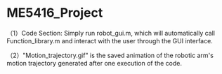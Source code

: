 # ME5416_Project

（1）Code Section: Simply run robot_gui.m, which will automatically call Function_library.m and interact with the user through the GUI interface.

（2）"Motion_trajectory.gif" is the saved animation of the robotic arm's motion trajectory generated after one execution of the code.


